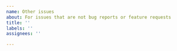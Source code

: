 ```yaml
---
name: Other issues
about: For issues that are not bug reports or feature requests
title: ''
labels: ''
assignees: ''

---
```


<!--- Please consider whether this issue will be better suited to the Discussion section of this GitHub repository --->
